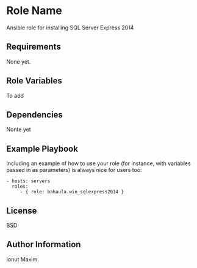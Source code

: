 Role Name
=========

Ansible role for installing SQL Server Express 2014

Requirements
------------

None yet.

Role Variables
--------------

To add

Dependencies
------------

Nonte yet

Example Playbook
----------------

Including an example of how to use your role (for instance, with variables passed in as parameters) is always nice for users too:

    - hosts: servers
      roles:
         - { role: bahaula.win_sqlexpress2014 }

License
-------

BSD

Author Information
------------------

Ionut Maxim.

